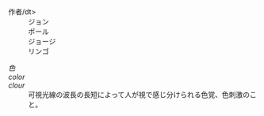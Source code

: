 <dl>  
  <dt>作者/dt>
  <dd>ジョン</dd>
  <dd>ポール</dd>
  <dd>ジョージ</dd>
  <dd>リンゴ</dd> 
</dl>

<dl> 
  <dt lang="ja"><dfn>色</dfn></dt>
  <dt lang="en-US"><dfn>color</dfn></dt>
  <dt lang="en-GB"><dfn>clour</dfn></dt>
  <dd>可視光線の波長の長短によって人が視で感じ分けられる色覚、色刺激のこと。</dd>
</dl>
